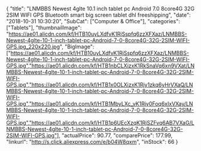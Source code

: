 {
	"title": "LNMBBS Newest 4glte 10.1 inch tablet pc Android 7.0 8core4G 32G 2SIM WIFI GPS Bluetooth smart big screen tablet dhl freeshipping",
	"date": "2018-10-31 10:30:20",
	"SubCat": ["Computer & Office"],
	"categories": ["Tablets"],
	"thumbnailImage": "https://ae01.alicdn.com/kf/HTB10uyLXdfvK1RjSspfq6zzXFXaz/LNMBBS-Newest-4glte-10-1-inch-tablet-pc-Android-7-0-8core4G-32G-2SIM-WIFI-GPS.jpg_220x220.jpg",
	"BigImage": ["https://ae01.alicdn.com/kf/HTB10uyLXdfvK1RjSspfq6zzXFXaz/LNMBBS-Newest-4glte-10-1-inch-tablet-pc-Android-7-0-8core4G-32G-2SIM-WIFI-GPS.jpg","https://ae01.alicdn.com/kf/HTB1nbCLXizxK1RkSnaVq6xn9VXat/LNMBBS-Newest-4glte-10-1-inch-tablet-pc-Android-7-0-8core4G-32G-2SIM-WIFI-GPS.jpg","https://ae01.alicdn.com/kf/HTB1x0OLXizxK1Rjy1zkq6yHrVXaQ/LNMBBS-Newest-4glte-10-1-inch-tablet-pc-Android-7-0-8core4G-32G-2SIM-WIFI-GPS.jpg","https://ae01.alicdn.com/kf/HTB1MbyLXc_vK1Rjy0Foq6xIxVXay/LNMBBS-Newest-4glte-10-1-inch-tablet-pc-Android-7-0-8core4G-32G-2SIM-WIFI-GPS.jpg","https://ae01.alicdn.com/kf/HTB1p6UEcXzqK1RjSZFvq6AB7VXaG/LNMBBS-Newest-4glte-10-1-inch-tablet-pc-Android-7-0-8core4G-32G-2SIM-WIFI-GPS.jpg"],
	"actualPrice": 90.77,
	"comparePrice": 177.99,
	"linkurl": "http://s.click.aliexpress.com/e/b04W8qxm",
	"inStock": 66
}
